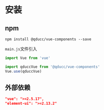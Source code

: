 # 安装
## npm
```shell
npm install @qducc/vue-components --save
```

`main.js`文件引入

```javascript
import Vue from 'vue'

import qduccVue from '@qducc/vue-components'
Vue.use(qduccVue)
```
## 外部依赖
```json
"vue": ">=2.5.17",
"element-ui": ">=2.13.2"
```